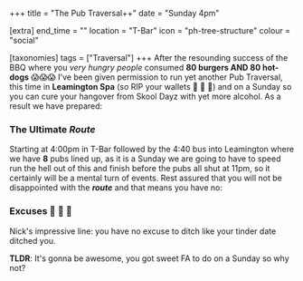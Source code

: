 +++
title = "The Pub Traversal++"
date = "Sunday 4pm"

[extra]
end_time = ""
location = "T-Bar"
icon = "ph-tree-structure"
colour = "social"

[taxonomies]
tags = ["Traversal"]
+++
After the resounding success of the BBQ where you *very hungry people* consumed **80 burgers AND 80 hot-dogs** :scream::scream::scream: I've been given permission to run yet another Pub Traversal, this time in **Leamington Spa** (so RIP your wallets :money_with_wings: :money_with_wings: :money_with_wings:) and on a Sunday so you can cure your hangover from Skool Dayz with yet more alcohol. As a result we have prepared:
### The Ultimate ***Route***
Starting at 4:00pm in T-Bar followed by the 4:40 bus into Leamington where we have **8** pubs lined up, as it is a Sunday we are going to have to speed run the hell out of this and finish before the pubs all shut at 11pm, so it certainly will be a mental turn of events. Rest assured that you will not be disappointed with the ***route*** and that means you have no:
### Excuses :minibus: :minibus: :minibus: 
Nick's impressive line: you have no excuse to ditch like your tinder date ditched you.

**TLDR**: It's gonna be awesome, you got sweet FA to do on a Sunday so why not?
